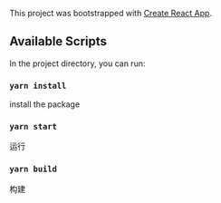 This project was bootstrapped with [Create React App](https://github.com/facebook/create-react-app).

## Available Scripts

In the project directory, you can run:

### `yarn install`

install the package

### `yarn start`

运行

### `yarn build`
构建
